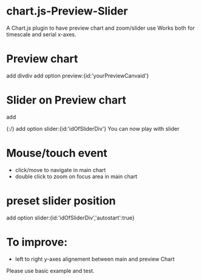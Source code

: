 # chart.js-Preview-Slider
A Chart.js plugin to have preview chart and zoom/slider use
Works both for timescale and serial x-axes.

# Preview chart
add div<canvas id="canvasPreview"></canvas>div
add option preview:{id:'yourPreviewCanvaid'}

# Slider on Preview chart
add
<html>

  </div> 
		<div id="slider">
	</div>

{:/}
add option slider:{id:'idOfSliderDiv'}
You can now play with slider

# Mouse/touch event 
- click/move to navigate in main chart 
- double click to zoom on focus area in main chart 

# preset slider position
add option slider:{id:'idOfSliderDiv','autostart':true}

# To improve:
- left to right y-axes alignement between main and preview Chart

Please use basic example and test.

